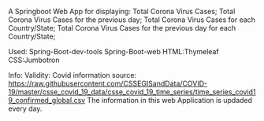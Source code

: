 A Springboot Web App for displaying:
	  Total Corona Virus Cases;
	  Total Corona Virus Cases for the previous day;
  	Total Corona Virus Cases for each Country/State;
	  Total Corona Virus Cases for the previous day for each Country/State;

Used:
  	Spring-Boot-dev-tools
  	Spring-Boot-web
  	HTML:Thymeleaf
	  CSS:Jumbotron
	    
Info:
	  Validity:
		  Covid information source: https://raw.githubusercontent.com/CSSEGISandData/COVID-19/master/csse_covid_19_data/csse_covid_19_time_series/time_series_covid19_confirmed_global.csv
	The information in this web Application is updaded every day.
